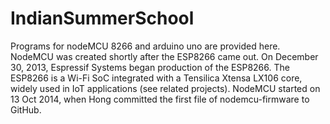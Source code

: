 # IndianSummerSchool

Programs for nodeMCU 8266 and arduino uno are provided here.
NodeMCU was created shortly after the ESP8266 came out. 
On December 30, 2013, Espressif Systems began production of the ESP8266.
The ESP8266 is a Wi-Fi SoC integrated with a Tensilica Xtensa LX106 core,
widely used in IoT applications (see related projects). NodeMCU started on 13 Oct 2014,
when Hong committed the first file of nodemcu-firmware to GitHub.
